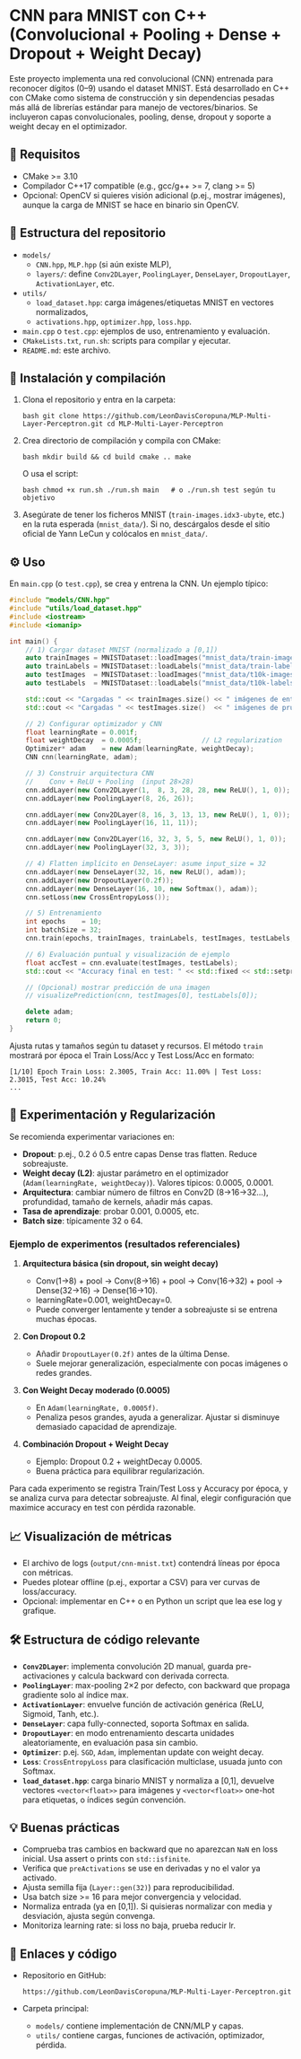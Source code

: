 
# CNN para MNIST con C++ (Convolucional + Pooling + Dense + Dropout + Weight Decay)


Este proyecto implementa una red convolucional (CNN) entrenada para reconocer dígitos (0–9) usando el dataset MNIST. Está desarrollado en C++ con CMake como sistema de construcción y sin dependencias pesadas más allá de librerías estándar para manejo de vectores/binarios. Se incluyeron capas convolucionales, pooling, dense, dropout y soporte a weight decay en el optimizador.

## 🔧 Requisitos

- CMake >= 3.10  
- Compilador C++17 compatible (e.g., gcc/g++ >= 7, clang >= 5)  
- Opcional: OpenCV si quieres visión adicional (p.ej., mostrar imágenes), aunque la carga de MNIST se hace en binario sin OpenCV.  

## 📁 Estructura del repositorio

- `models/`  
  - `CNN.hpp`, `MLP.hpp` (si aún existe MLP),  
  - `layers/`: define `Conv2DLayer`, `PoolingLayer`, `DenseLayer`, `DropoutLayer`, `ActivationLayer`, etc.  
- `utils/`  
  - `load_dataset.hpp`: carga imágenes/etiquetas MNIST en vectores normalizados,  
  - `activations.hpp`, `optimizer.hpp`, `loss.hpp`.  
- `main.cpp` o `test.cpp`: ejemplos de uso, entrenamiento y evaluación.  
- `CMakeLists.txt`, `run.sh`: scripts para compilar y ejecutar.  
- `README.md`: este archivo.

## 🚀 Instalación y compilación

1. Clona el repositorio y entra en la carpeta:

   ``bash
   git clone https://github.com/LeonDavisCoropuna/MLP-Multi-Layer-Perceptron.git
   cd MLP-Multi-Layer-Perceptron
  ``

2. Crea directorio de compilación y compila con CMake:

   ``bash
   mkdir build && cd build
   cmake ..
   make
   ``

   O usa el script:

   ``bash
   chmod +x run.sh
   ./run.sh main   # o ./run.sh test según tu objetivo
   ``
3. Asegúrate de tener los ficheros MNIST (`train-images.idx3-ubyte`, etc.) en la ruta esperada (`mnist_data/`). Si no, descárgalos desde el sitio oficial de Yann LeCun y colócalos en `mnist_data/`.

## ⚙️ Uso

En `main.cpp` (o `test.cpp`), se crea y entrena la CNN. Un ejemplo típico:

```cpp
#include "models/CNN.hpp"
#include "utils/load_dataset.hpp"
#include <iostream>
#include <iomanip>

int main() {
    // 1) Cargar dataset MNIST (normalizado a [0,1])
    auto trainImages = MNISTDataset::loadImages("mnist_data/train-images.idx3-ubyte", 60000);
    auto trainLabels = MNISTDataset::loadLabels("mnist_data/train-labels.idx1-ubyte", 60000);
    auto testImages  = MNISTDataset::loadImages("mnist_data/t10k-images.idx3-ubyte", 10000);
    auto testLabels  = MNISTDataset::loadLabels("mnist_data/t10k-labels.idx1-ubyte", 10000);

    std::cout << "Cargadas " << trainImages.size() << " imágenes de entrenamiento.\n";
    std::cout << "Cargadas " << testImages.size()  << " imágenes de prueba.\n";

    // 2) Configurar optimizador y CNN
    float learningRate = 0.001f;
    float weightDecay  = 0.0005f;               // L2 regularization
    Optimizer* adam    = new Adam(learningRate, weightDecay);
    CNN cnn(learningRate, adam);

    // 3) Construir arquitectura CNN
    //    Conv + ReLU + Pooling  (input 28×28)
    cnn.addLayer(new Conv2DLayer(1,  8, 3, 28, 28, new ReLU(), 1, 0));   // -> [8, 26, 26]
    cnn.addLayer(new PoolingLayer(8, 26, 26));                          // -> [8, 13, 13]

    cnn.addLayer(new Conv2DLayer(8, 16, 3, 13, 13, new ReLU(), 1, 0));  // -> [16, 11, 11]
    cnn.addLayer(new PoolingLayer(16, 11, 11));                        // -> [16, 5, 5]

    cnn.addLayer(new Conv2DLayer(16, 32, 3, 5, 5, new ReLU(), 1, 0));   // -> [32, 3, 3]
    cnn.addLayer(new PoolingLayer(32, 3, 3));                          // -> [32, 1, 1]

    // 4) Flatten implícito en DenseLayer: asume input_size = 32
    cnn.addLayer(new DenseLayer(32, 16, new ReLU(), adam));
    cnn.addLayer(new DropoutLayer(0.2f));                              // Dropout para regularizar
    cnn.addLayer(new DenseLayer(16, 10, new Softmax(), adam));         // 10 clases
    cnn.setLoss(new CrossEntropyLoss());

    // 5) Entrenamiento
    int epochs    = 10;
    int batchSize = 32;
    cnn.train(epochs, trainImages, trainLabels, testImages, testLabels, batchSize, "output/cnn-mnist.txt");

    // 6) Evaluación puntual y visualización de ejemplo
    float accTest = cnn.evaluate(testImages, testLabels);
    std::cout << "Accuracy final en test: " << std::fixed << std::setprecision(2) << accTest << "%\n";

    // (Opcional) mostrar predicción de una imagen
    // visualizePrediction(cnn, testImages[0], testLabels[0]);

    delete adam;
    return 0;
}
```

Ajusta rutas y tamaños según tu dataset y recursos. El método `train` mostrará por época el Train Loss/Acc y Test Loss/Acc en formato:

```
[1/10] Epoch Train Loss: 2.3005, Train Acc: 11.00% | Test Loss: 2.3015, Test Acc: 10.24%
...
```

## 🧪 Experimentación y Regularización

Se recomienda experimentar variaciones en:

* **Dropout**: p.ej., 0.2 ó 0.5 entre capas Dense tras flatten. Reduce sobreajuste.
* **Weight decay (L2)**: ajustar parámetro en el optimizador (`Adam(learningRate, weightDecay)`). Valores típicos: 0.0005, 0.0001.
* **Arquitectura**: cambiar número de filtros en Conv2D (8→16→32…), profundidad, tamaño de kernels, añadir más capas.
* **Tasa de aprendizaje**: probar 0.001, 0.0005, etc.
* **Batch size**: típicamente 32 o 64.

### Ejemplo de experimentos (resultados referenciales)

1. **Arquitectura básica (sin dropout, sin weight decay)**

   * Conv(1→8) + pool → Conv(8→16) + pool → Conv(16→32) + pool → Dense(32→16) → Dense(16→10).
   * learningRate=0.001, weightDecay=0.
   * Puede converger lentamente y tender a sobreajuste si se entrena muchas épocas.

2. **Con Dropout 0.2**

   * Añadir `DropoutLayer(0.2f)` antes de la última Dense.
   * Suele mejorar generalización, especialmente con pocas imágenes o redes grandes.

3. **Con Weight Decay moderado (0.0005)**

   * En `Adam(learningRate, 0.0005f)`.
   * Penaliza pesos grandes, ayuda a generalizar. Ajustar si disminuye demasiado capacidad de aprendizaje.

4. **Combinación Dropout + Weight Decay**

   * Ejemplo: Dropout 0.2 + weightDecay 0.0005.
   * Buena práctica para equilibrar regularización.

Para cada experimento se registra Train/Test Loss y Accuracy por época, y se analiza curva para detectar sobreajuste. Al final, elegir configuración que maximice accuracy en test con pérdida razonable.

## 📈 Visualización de métricas

* El archivo de logs (`output/cnn-mnist.txt`) contendrá líneas por época con métricas.
* Puedes plotear offline (p.ej., exportar a CSV) para ver curvas de loss/accuracy.
* Opcional: implementar en C++ o en Python un script que lea ese log y grafique.

## 🛠 Estructura de código relevante

* **`Conv2DLayer`**: implementa convolución 2D manual, guarda pre-activaciones y calcula backward con derivada correcta.
* **`PoolingLayer`**: max-pooling 2×2 por defecto, con backward que propaga gradiente solo al índice max.
* **`ActivationLayer`**: envuelve función de activación genérica (ReLU, Sigmoid, Tanh, etc.).
* **`DenseLayer`**: capa fully-connected, soporta Softmax en salida.
* **`DropoutLayer`**: en modo entrenamiento descarta unidades aleatoriamente, en evaluación pasa sin cambio.
* **`Optimizer`**: p.ej. `SGD`, `Adam`, implementan update con weight decay.
* **`Loss`**: `CrossEntropyLoss` para clasificación multiclase, usuada junto con Softmax.
* **`load_dataset.hpp`**: carga binario MNIST y normaliza a \[0,1], devuelve vectores `<vector<float>>` para imágenes y `<vector<float>>` one-hot para etiquetas, o índices según convención.

## 💡 Buenas prácticas

* Comprueba tras cambios en backward que no aparezcan `NaN` en loss inicial. Usa assert o prints con `std::isfinite`.
* Verifica que `preActivations` se use en derivadas y no el valor ya activado.
* Ajusta semilla fija (`Layer::gen(32)`) para reproducibilidad.
* Usa batch size >= 16 para mejor convergencia y velocidad.
* Normaliza entrada (ya en \[0,1]). Si quisieras normalizar con media y desviación, ajusta según convenga.
* Monitoriza learning rate: si loss no baja, prueba reducir lr.

## 🔗 Enlaces y código

* Repositorio en GitHub:

  ```
  https://github.com/LeonDavisCoropuna/MLP-Multi-Layer-Perceptron.git
  ```
* Carpeta principal:

  * `models/` contiene implementación de CNN/MLP y capas.
  * `utils/` contiene cargas, funciones de activación, optimizador, pérdida.

